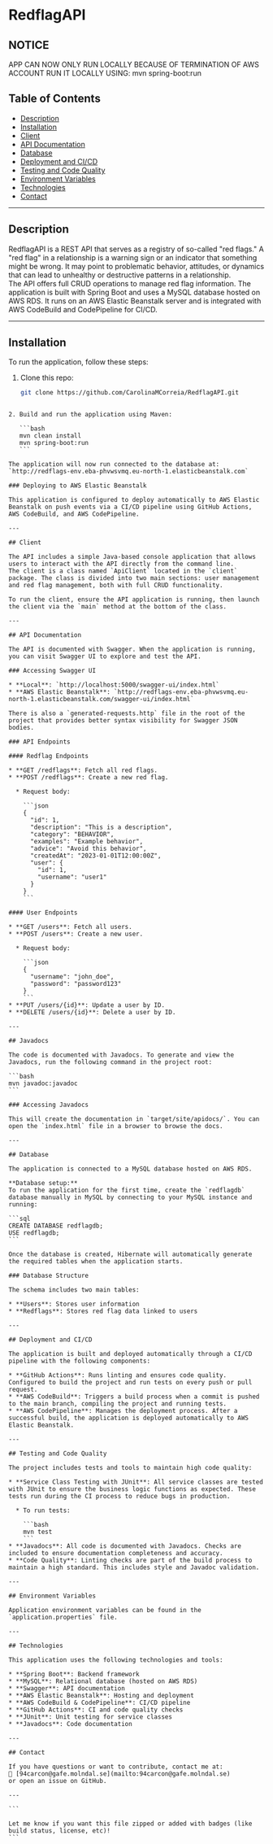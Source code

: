 # RedflagAPI

## NOTICE

APP CAN NOW ONLY RUN LOCALLY BECAUSE OF TERMINATION OF AWS ACCOUNT
RUN IT LOCALLY USING: mvn spring-boot:run

## Table of Contents

- [Description](#description)  
- [Installation](#installation)  
- [Client](#client)  
- [API Documentation](#api-documentation)  
- [Database](#database)  
- [Deployment and CI/CD](#deployment-and-cicd)  
- [Testing and Code Quality](#testing-and-code-quality)  
- [Environment Variables](#environment-variables)  
- [Technologies](#technologies)  
- [Contact](#contact)

---

## Description

RedflagAPI is a REST API that serves as a registry of so-called "red flags." A "red flag" in a relationship is a warning sign or an indicator that something might be wrong. It may point to problematic behavior, attitudes, or dynamics that can lead to unhealthy or destructive patterns in a relationship.  
The API offers full CRUD operations to manage red flag information. The application is built with Spring Boot and uses a MySQL database hosted on AWS RDS. It runs on an AWS Elastic Beanstalk server and is integrated with AWS CodeBuild and CodePipeline for CI/CD.

---

## Installation

To run the application, follow these steps:

1. Clone this repo:
   ```bash
   git clone https://github.com/CarolinaMCorreia/RedflagAPI.git
````

2. Build and run the application using Maven:

   ```bash
   mvn clean install
   mvn spring-boot:run
   ```

The application will now run connected to the database at:
`http://redflags-env.eba-phvwsvmq.eu-north-1.elasticbeanstalk.com`

### Deploying to AWS Elastic Beanstalk

This application is configured to deploy automatically to AWS Elastic Beanstalk on push events via a CI/CD pipeline using GitHub Actions, AWS CodeBuild, and AWS CodePipeline.

---

## Client

The API includes a simple Java-based console application that allows users to interact with the API directly from the command line.
The client is a class named `ApiClient` located in the `client` package. The class is divided into two main sections: user management and red flag management, both with full CRUD functionality.

To run the client, ensure the API application is running, then launch the client via the `main` method at the bottom of the class.

---

## API Documentation

The API is documented with Swagger. When the application is running, you can visit Swagger UI to explore and test the API.

### Accessing Swagger UI

* **Local**: `http://localhost:5000/swagger-ui/index.html`
* **AWS Elastic Beanstalk**: `http://redflags-env.eba-phvwsvmq.eu-north-1.elasticbeanstalk.com/swagger-ui/index.html`

There is also a `generated-requests.http` file in the root of the project that provides better syntax visibility for Swagger JSON bodies.

### API Endpoints

#### Redflag Endpoints

* **GET /redflags**: Fetch all red flags.
* **POST /redflags**: Create a new red flag.

  * Request body:

    ```json
    {
      "id": 1,
      "description": "This is a description",
      "category": "BEHAVIOR",
      "examples": "Example behavior",
      "advice": "Avoid this behavior",
      "createdAt": "2023-01-01T12:00:00Z",
      "user": {
        "id": 1,
        "username": "user1"
      }
    }
    ```

#### User Endpoints

* **GET /users**: Fetch all users.
* **POST /users**: Create a new user.

  * Request body:

    ```json
    {
      "username": "john_doe",
      "password": "password123"
    }
    ```
* **PUT /users/{id}**: Update a user by ID.
* **DELETE /users/{id}**: Delete a user by ID.

---

## Javadocs

The code is documented with Javadocs. To generate and view the Javadocs, run the following command in the project root:

```bash
mvn javadoc:javadoc
```

### Accessing Javadocs

This will create the documentation in `target/site/apidocs/`. You can open the `index.html` file in a browser to browse the docs.

---

## Database

The application is connected to a MySQL database hosted on AWS RDS.

**Database setup:**
To run the application for the first time, create the `redflagdb` database manually in MySQL by connecting to your MySQL instance and running:

```sql
CREATE DATABASE redflagdb;
USE redflagdb;
```

Once the database is created, Hibernate will automatically generate the required tables when the application starts.

### Database Structure

The schema includes two main tables:

* **Users**: Stores user information
* **Redflags**: Stores red flag data linked to users

---

## Deployment and CI/CD

The application is built and deployed automatically through a CI/CD pipeline with the following components:

* **GitHub Actions**: Runs linting and ensures code quality. Configured to build the project and run tests on every push or pull request.
* **AWS CodeBuild**: Triggers a build process when a commit is pushed to the main branch, compiling the project and running tests.
* **AWS CodePipeline**: Manages the deployment process. After a successful build, the application is deployed automatically to AWS Elastic Beanstalk.

---

## Testing and Code Quality

The project includes tests and tools to maintain high code quality:

* **Service Class Testing with JUnit**: All service classes are tested with JUnit to ensure the business logic functions as expected. These tests run during the CI process to reduce bugs in production.

  * To run tests:

    ```bash
    mvn test
    ```
* **Javadocs**: All code is documented with Javadocs. Checks are included to ensure documentation completeness and accuracy.
* **Code Quality**: Linting checks are part of the build process to maintain a high standard. This includes style and Javadoc validation.

---

## Environment Variables

Application environment variables can be found in the `application.properties` file.

---

## Technologies

This application uses the following technologies and tools:

* **Spring Boot**: Backend framework
* **MySQL**: Relational database (hosted on AWS RDS)
* **Swagger**: API documentation
* **AWS Elastic Beanstalk**: Hosting and deployment
* **AWS CodeBuild & CodePipeline**: CI/CD pipeline
* **GitHub Actions**: CI and code quality checks
* **JUnit**: Unit testing for service classes
* **Javadocs**: Code documentation

---

## Contact

If you have questions or want to contribute, contact me at:
📧 [94carcon@gafe.molndal.se](mailto:94carcon@gafe.molndal.se)
or open an issue on GitHub.

---

```

Let me know if you want this file zipped or added with badges (like build status, license, etc)!
```
